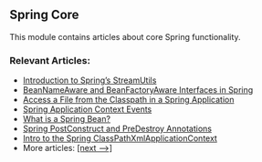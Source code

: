 ## Spring Core

This module contains articles about core Spring functionality.

### Relevant Articles:

- [Introduction to Spring’s StreamUtils](https://www.baeldung.com/spring-stream-utils)
- [BeanNameAware and BeanFactoryAware Interfaces in Spring](https://www.baeldung.com/spring-bean-name-factory-aware)
- [Access a File from the Classpath in a Spring Application](https://www.baeldung.com/spring-classpath-file-access)
- [Spring Application Context Events](https://www.baeldung.com/spring-context-events)
- [What is a Spring Bean?](https://www.baeldung.com/spring-bean)
- [Spring PostConstruct and PreDestroy Annotations](https://www.baeldung.com/spring-postconstruct-predestroy)
- [Intro to the Spring ClassPathXmlApplicationContext](http://www.baeldung.com/spring-classpathxmlapplicationcontext)
- More articles: [[next -->]](../spring-core-2)

